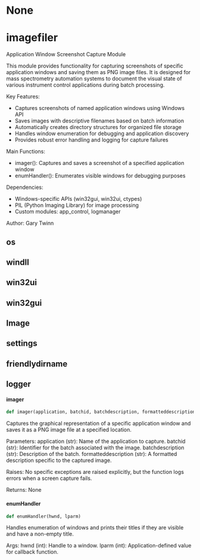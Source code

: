 # None

<a id="imagefiler"></a>

# imagefiler

Application Window Screenshot Capture Module

This module provides functionality for capturing screenshots of specific application windows
and saving them as PNG image files. It is designed for mass spectrometry automation systems
to document the visual state of various instrument control applications during batch processing.

Key Features:
- Captures screenshots of named application windows using Windows API
- Saves images with descriptive filenames based on batch information
- Automatically creates directory structures for organized file storage
- Handles window enumeration for debugging and application discovery
- Provides robust error handling and logging for capture failures

Main Functions:
- imager(): Captures and saves a screenshot of a specified application window
- enumHandler(): Enumerates visible windows for debugging purposes

Dependencies:
- Windows-specific APIs (win32gui, win32ui, ctypes)
- PIL (Python Imaging Library) for image processing
- Custom modules: app_control, logmanager

Author: Gary Twinn

<a id="imagefiler.os"></a>

## os

<a id="imagefiler.windll"></a>

## windll

<a id="imagefiler.win32ui"></a>

## win32ui

<a id="imagefiler.win32gui"></a>

## win32gui

<a id="imagefiler.Image"></a>

## Image

<a id="imagefiler.settings"></a>

## settings

<a id="imagefiler.friendlydirname"></a>

## friendlydirname

<a id="imagefiler.logger"></a>

## logger

<a id="imagefiler.imager"></a>

#### imager

```python
def imager(application, batchid, batchdescription, formatteddescription)
```

Captures the graphical representation of a specific application window and saves it as
a PNG image file at a specified location.

Parameters:
    application (str): Name of the application to capture.
    batchid (str): Identifier for the batch associated with the image.
    batchdescription (str): Description of the batch.
    formatteddescription (str): A formatted description specific to the captured image.

Raises:
    No specific exceptions are raised explicitly, but the function logs errors when a
    screen capture fails.

Returns:
    None

<a id="imagefiler.enumHandler"></a>

#### enumHandler

```python
def enumHandler(hwnd, lparm)
```

Handles enumeration of windows and prints their titles if they are visible and have
a non-empty title.

Args:
    hwnd (int): Handle to a window.
    lparm (int): Application-defined value for callback function.

